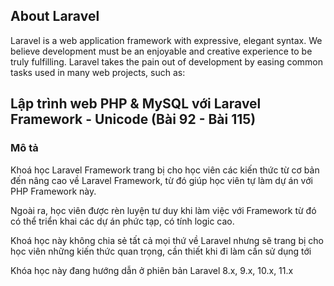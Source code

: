 ## About Laravel

Laravel is a web application framework with expressive, elegant syntax. We believe development must be an enjoyable and creative experience to be truly fulfilling. Laravel takes the pain out of development by easing common tasks used in many web projects, such as:

## Lập trình web PHP & MySQL với Laravel Framework - Unicode (Bài 92 - Bài 115)

### Mô tả

Khoá học Laravel Framework trang bị cho học viên các kiến thức từ cơ bản đến nâng cao về Laravel Framework, từ đó giúp học viên tự làm dự án với PHP Framework này.

Ngoài ra, học viên được rèn luyện tư duy khi làm việc với Framework từ đó có thể triển khai các dự án phức tạp, có tính logic cao.

Khoá học này không chia sẻ tất cả mọi thứ về Laravel nhưng sẽ trang bị cho học viên những kiến thức quan trọng, cần thiết khi đi làm cần sử dụng tới

Khóa học này đang hướng dẫn ở phiên bản Laravel 8.x, 9.x, 10.x, 11.x